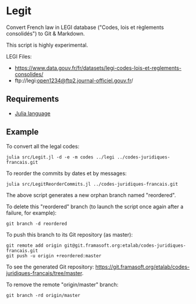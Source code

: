 # Legit

Convert French law in LEGI database ("Codes, lois et règlements consolidés") to Git & Markdown.

This script is highly experimental.

<!-- [![Build Status](https://travis-ci.org/etalab/Legit.jl.svg?branch=master)](https://travis-ci.org/etalab/Legit.jl) -->

LEGI Files:
- https://www.data.gouv.fr/fr/datasets/legi-codes-lois-et-reglements-consolides/
- ftp://legi:open1234@ftp2.journal-officiel.gouv.fr/

## Requirements

- [Julia language](http://julialang.org/)

## Example

To convert all the legal codes:

    julia src/Legit.jl -d -e -m codes ../legi ../codes-juridiques-francais.git

To reorder the commits by dates et by messages:

    julia src/LegitReorderCommits.jl ../codes-juridiques-francais.git

The above script generates a new orphan branch named "reordered".

To delete this "reordered" branch (to launch the script once again after a failure, for example):

    git branch -d reordered

To push this branch to its Git repository (as master):

    git remote add origin git@git.framasoft.org:etalab/codes-juridiques-francais.git
    git push -u origin +reordered:master

To see the generated Git repository: https://git.framasoft.org/etalab/codes-juridiques-francais/tree/master.

To remove the remote "origin/master"  branch:

    git branch -rd origin/master

<!--
To convert the law "Loi n° 78-753 du 17 juillet 1978 portant diverses mesures d'amélioration des relations entre
l'administration et le public et diverses dispositions d'ordre administratif, social et fiscal" ("loi cada", LEGI ID
`JORFTEXT000000339241`):

    julia src/Legit.jl ../legi/global/code_et_TNC_en_vigueur/TNC_en_vigueur/JORF/TEXT/00/00/00/33/92/JORFTEXT000000339241 ../loi-cada.git

To see the generated Git repository: https://git.framasoft.org/etalab/loi-cada/tree/master.
-->
